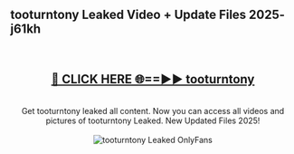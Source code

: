<h2>tooturntony Leaked Video + Update Files 2025- j61kh</h2>
<br>
<div align="center">
<h2><a href="https://libra.edu.pl?tooturntony" rel="nofollow">🔴 CLICK HERE 🌐==►► tooturntony</a></h2>
<br>
Get tooturntony leaked all content. Now you can access all videos and pictures of tooturntony Leaked. New Updated Files 2025!
<br>
<br>
<a href="https://libra.edu.pl?tooturntony" rel="nofollow" data-target="animated-image.originalLink"><img src="https://i.ibb.co.com/WyWwxjT/player-gif2.gif" alt="tooturntony Leaked OnlyFans" style="max-width: 100%; display: inline-block;" data-target="animated-image.originalImage"></a>
</div>
<br>